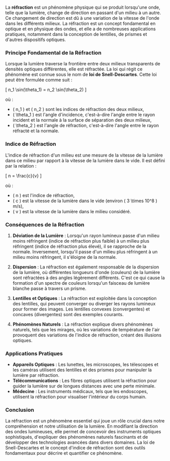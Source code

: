 La **réfraction** est un phénomène physique qui se produit lorsqu'une onde, telle que la lumière, change de direction en passant d'un milieu à un autre. Ce changement de direction est dû à une variation de la vitesse de l'onde dans les différents milieux. La réfraction est un concept fondamental en optique et en physique des ondes, et elle a de nombreuses applications pratiques, notamment dans la conception de lentilles, de prismes et d'autres dispositifs optiques.

### Principe Fondamental de la Réfraction

Lorsque la lumière traverse la frontière entre deux milieux transparents de densités optiques différentes, elle est réfractée. La loi qui régit ce phénomène est connue sous le nom de **loi de Snell-Descartes**. Cette loi peut être formulée comme suit :

\[ n_1 \sin(\theta_1) = n_2 \sin(\theta_2) \]

où :
- \( n_1 \) et \( n_2 \) sont les indices de réfraction des deux milieux,
- \( \theta_1 \) est l'angle d'incidence, c'est-à-dire l'angle entre le rayon incident et la normale à la surface de séparation des deux milieux,
- \( \theta_2 \) est l'angle de réfraction, c'est-à-dire l'angle entre le rayon réfracté et la normale.

### Indice de Réfraction

L'indice de réfraction d'un milieu est une mesure de la vitesse de la lumière dans ce milieu par rapport à la vitesse de la lumière dans le vide. Il est défini par la relation :

\[ n = \frac{c}{v} \]

où :
- \( n \) est l'indice de réfraction,
- \( c \) est la vitesse de la lumière dans le vide (environ \( 3 \times 10^8 \) m/s),
- \( v \) est la vitesse de la lumière dans le milieu considéré.

### Conséquences de la Réfraction

1. **Déviation de la Lumière** : Lorsqu'un rayon lumineux passe d'un milieu moins réfringent (indice de réfraction plus faible) à un milieu plus réfringent (indice de réfraction plus élevé), il se rapproche de la normale. Inversement, lorsqu'il passe d'un milieu plus réfringent à un milieu moins réfringent, il s'éloigne de la normale.

2. **Dispersion** : La réfraction est également responsable de la dispersion de la lumière, où différentes longueurs d'onde (couleurs) de la lumière sont réfractées à des angles légèrement différents. C'est ce qui cause la formation d'un spectre de couleurs lorsqu'un faisceau de lumière blanche passe à travers un prisme.

3. **Lentilles et Optiques** : La réfraction est exploitée dans la conception des lentilles, qui peuvent converger ou diverger les rayons lumineux pour former des images. Les lentilles convexes (convergentes) et concaves (divergentes) sont des exemples courants.

4. **Phénomènes Naturels** : La réfraction explique divers phénomènes naturels, tels que les mirages, où les variations de température de l'air provoquent des variations de l'indice de réfraction, créant des illusions optiques.

### Applications Pratiques

- **Appareils Optiques** : Les lunettes, les microscopes, les télescopes et les caméras utilisent des lentilles et des prismes pour manipuler la lumière par réfraction.
- **Télécommunications** : Les fibres optiques utilisent la réfraction pour guider la lumière sur de longues distances avec une perte minimale.
- **Médecine** : Les instruments médicaux, tels que les endoscopes, utilisent la réfraction pour visualiser l'intérieur du corps humain.

### Conclusion

La réfraction est un phénomène essentiel qui joue un rôle crucial dans notre compréhension et notre utilisation de la lumière. En modifiant la direction des ondes lumineuses, elle permet de concevoir des instruments optiques sophistiqués, d'expliquer des phénomènes naturels fascinants et de développer des technologies avancées dans divers domaines. La loi de Snell-Descartes et le concept d'indice de réfraction sont des outils fondamentaux pour décrire et quantifier ce phénomène.